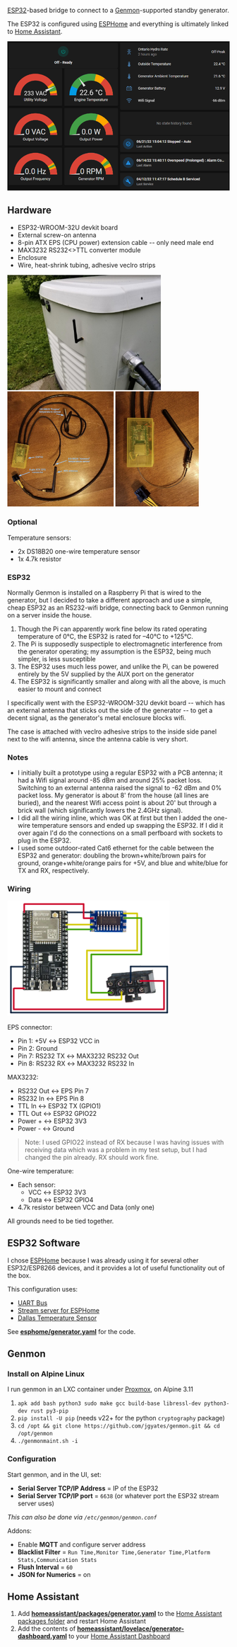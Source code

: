 [ESP32](https://www.espressif.com/en/products/socs/esp32)-based bridge to connect to a [Genmon](https://github.com/jgyates/genmon)-supported standby generator.

The ESP32 is configured using [ESPHome](https://esphome.io/) and everything is ultimately linked to [Home Assistant](https://www.home-assistant.io/).

![Homeassistant Dashboard](img/homeassistant-dashboard.png)

## Hardware

* ESP32-WROOM-32U devkit board
* External screw-on antenna
* 8-pin ATX EPS (CPU power) extension cable -- only need male end
* MAX3232 RS232<>TTL converter module
* Enclosure
* Wire, heat-shrink tubing, adhesive veclro strips

[<img src="./img/genmon-esp32-antenna.jpg" height="260px" alt="Antenna on side of generator" />](img/genmon-esp32-antenna.jpg)
[<img src="./img/genmon-esp32-assembled.jpg" height="260px" alt="Assembled ESP32" />](img/genmon-esp32-assembled.jpg)
[<img src="./img/genmon-esp32-box.jpg" height="260px"  alt="ESP32 close-up" />](img/genmon-esp32-box.jpg)

### Optional

Temperature sensors:

* 2x DS18B20 one-wire temperature sensor
* 1x 4.7k resistor

### ESP32

Normally Genmon is installed on a Raspberry Pi that is wired to the generator, but I decided to take a different approach and use a simple, cheap ESP32 as an RS232-wifi bridge, connecting back to Genmon running on a server inside the house.

1. Though the Pi can apparently work fine below its rated operating temperature of 0°C, the ESP32 is rated for –40°C to +125°C. 
2. The Pi is supposedly suspectiple to electromagnetic interference from the generator operating; my assumption is the ESP32, being much simpler, is less susceptible 
3. The ESP32 uses much less power, and unlike the Pi, can be powered entirely by the 5V supplied by the AUX port on the generator
4. The ESP32 is significantly smaller and along with all the above, is much easier to mount and connect

I specifically went with the ESP32-WROOM-32U devkit board -- which has an external antenna that sticks out the side of the generator -- to get a decent signal, as the generator's metal enclosure blocks wifi.

The case is attached with veclro adhesive strips to the inside side panel next to the wifi antenna, since the antenna cable is very short.

### Notes

* I initially built a prototype using a regular ESP32 with a PCB antenna; it had a Wifi signal around -85 dBm and around 25% packet loss. Switching to an external antenna raised the signal to -62 dBm and 0% packet loss. My generator is about 8' from the house (all lines are buried), and the nearest Wifi access point is about 20' but through a brick wall (which significantly lowers the 2.4GHz signal).
* I did all the wiring inline, which was OK at first but then I added the one-wire temperature sensors and ended up swapping the ESP32. If I did it over again I'd do the connections on a small perfboard with sockets to plug in the ESP32.
* I used some outdoor-rated Cat6 ethernet for the cable between the ESP32 and generator: doubling the brown+white/brown pairs for ground, orange+white/orange pairs for +5V, and blue and white/blue for TX and RX, respectively.

### Wiring

[<img src="./img/wiring.png" height="260px" alt="Wiring diagram" />](img/wiring.png)

EPS connector:

* Pin 1: +5V ↔ ESP32 VCC in
* Pin 2: Ground
* Pin 7: RS232 TX ↔ MAX3232 RS232 Out
* Pin 8: RS232 RX ↔ MAX3232 RS232 In

MAX3232:

* RS232 Out ↔ EPS Pin 7
* RS232 In ↔ EPS Pin 8
* TTL In ↔ ESP32 TX (GPIO1)
* TTL Out ↔ ESP32 GPIO22
* Power + ↔ ESP32 3V3
* Power - ↔ Ground

> Note: I used GPIO22 instead of RX because I was having issues with receiving data which was a problem in my test setup, but I had changed the pin already. RX should work fine.

One-wire temperature:

* Each sensor:
  * VCC ↔ ESP32 3V3
  * Data ↔ ESP32 GPIO4
* 4.7k resistor between VCC and Data (only one)

All grounds need to be tied together.

## ESP32 Software

I chose [ESPHome](https://esphome.io/) because I was already using it for several other ESP32/ESP8266 devices, and it provides a lot of useful functionality out of the box.

This configuration uses:
* [UART Bus](https://esphome.io/components/uart.html)
* [Stream server for ESPHome](https://github.com/oxan/esphome-stream-server)
* [Dallas Temperature Sensor](https://esphome.io/components/sensor/dallas.html)

See [**esphome/generator.yaml**](esphome/generator.yaml) for the code.

## Genmon

### Install on Alpine Linux

I run genmon in an LXC container under [Proxmox](https://www.proxmox.com/), on Alpine 3.11

1. `apk add bash python3 sudo make gcc build-base libressl-dev python3-dev rust py3-pip`
2. `pip install -U pip` (needs v22+ for the python `cryptography` package)
3. `cd /opt && git clone https://github.com/jgyates/genmon.git && cd /opt/genmon`
4. `./genmonmaint.sh -i`
 
### Configuration

Start genmon, and in the UI, set:

* **Serial Server TCP/IP Address** = IP of the ESP32
* **Serial Server TCP/IP port** = `6638` (or whatever port the ESP32 stream server uses)

_This can also be done via `/etc/genmon/genmon.conf`_

Addons:

* Enable **MQTT** and configure server address
* **Blacklist Filter** = `Run Time,Monitor Time,Generator Time,Platform Stats,Communication Stats`
* **Flush Interval** = `60`
* **JSON for Numerics** = on

## Home Assistant

1. Add [**homeassistant/packages/generator.yaml**](homeassistant/packages/generator.yaml) to the [Home Assistant packages folder](https://www.home-assistant.io/docs/configuration/packages/) and restart Home Assistant
2. Add the contents of [**homeassistant/lovelace/generator-dashboard.yaml**](homeassistant/packages/generator-dashboard.yaml) to your [Home Assistant Dashboard](https://www.home-assistant.io/dashboards)

